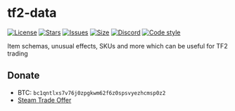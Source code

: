 # tf2-data
[![License](https://img.shields.io/github/license/offish/tf2-data.svg)](https://github.com/offish/tf2-data/blob/master/LICENSE)
[![Stars](https://img.shields.io/github/stars/offish/tf2-data.svg)](https://github.com/offish/tf2-data/stargazers)
[![Issues](https://img.shields.io/github/issues/offish/tf2-data.svg)](https://github.com/offish/tf2-data/issues)
[![Size](https://img.shields.io/github/repo-size/offish/tf2-data.svg)](https://github.com/offish/tf2-data)
[![Discord](https://img.shields.io/discord/467040686982692865?color=7289da&label=Discord&logo=discord)](https://discord.gg/t8nHSvA)
[![Code style](https://img.shields.io/badge/code%20style-black-000000.svg)](https://github.com/psf/black)

Item schemas, unusual effects, SKUs and more which can be useful for TF2 trading

## Donate
- BTC: `bc1qntlxs7v76j0zpgkwm62f6z0spsvyezhcmsp0z2`
- [Steam Trade Offer](https://steamcommunity.com/tradeoffer/new/?partner=293059984&token=0-l_idZR)
